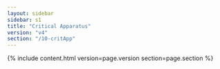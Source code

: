 ```yaml
---
layout: sidebar
sidebar: s1
title: "Critical Apparatus"
version: "v4"
section: "/10-critApp"
---
```

{% include content.html version=page.version section=page.section %}